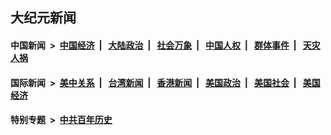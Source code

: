 ## 大纪元新闻

#### 中国新闻 &nbsp;>&nbsp; [中国经济](indexes/ncid283/README.md?04020045) &nbsp;| &nbsp; [大陆政治](indexes/ncid277/README.md?04020045) &nbsp;| &nbsp; [社会万象](indexes/ncid282/README.md?04020045) &nbsp;| &nbsp; [中国人权](indexes/ncid278/README.md?04020045) &nbsp;| &nbsp; [群体事件](indexes/ncid279/README.md?04020045) &nbsp;| &nbsp; [天灾人祸](indexes/ncid280/README.md?04020045)

#### 国际新闻 &nbsp;>&nbsp; [美中关系](indexes/nf1412576/README.md?04020045) &nbsp;| &nbsp; [台湾新闻](indexes/ncid1349361/README.md?04020045) &nbsp;| &nbsp; [香港新闻](indexes/ncid1349362/README.md?04020045) &nbsp;| &nbsp; [美国政治](indexes/ncid1078159/README.md?04020045) &nbsp;| &nbsp; [美国社会](indexes/ncid1078160/README.md?04020045) &nbsp;| &nbsp; [美国经济](indexes/ncid1078158/README.md?04020045)

#### 特别专题 &nbsp;>&nbsp; [中共百年历史](https://github.com/epoch-news/epoch-special/blob/master/README.md?04020045)  
